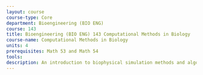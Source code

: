 ```yaml
---
layout: course 
course-type: Core
department: Bioengineering (BIO ENG)
course: 143
title: Bioengineering (BIO ENG) 143 Computational Methods in Biology
course-name: Computational Methods in Biology
units: 4
prerequisites: Math 53 and Math 54
tools: 
description: An introduction to biophysical simulation methods and algorithms, including molecular dynamics, Monte Carlo, mathematical optimization, and "non-algorithmic" computation such as neural networks. Various case studies in applying these areas in the areas of protein folding, protein structure prediction, drug docking, and enzymatics will be covered. Core Specialization - Core B (Informatics and Genomics); Core D (Computational Biology); BioE Content - Biological.
---
```

